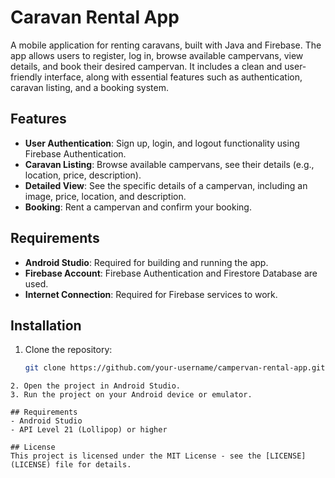 # Caravan Rental App

A mobile application for renting caravans, built with Java and Firebase. The app allows users to register, log in, browse available campervans, view details, and book their desired campervan. It includes a clean and user-friendly interface, along with essential features such as authentication, caravan listing, and a booking system.

## Features

- **User Authentication**: Sign up, login, and logout functionality using Firebase Authentication.
- **Caravan Listing**: Browse available campervans, see their details (e.g., location, price, description).
- **Detailed View**: See the specific details of a campervan, including an image, price, location, and description.
- **Booking**: Rent a campervan and confirm your booking.

## Requirements

- **Android Studio**: Required for building and running the app.
- **Firebase Account**: Firebase Authentication and Firestore Database are used.
- **Internet Connection**: Required for Firebase services to work.

## Installation

1. Clone the repository:
   ```bash
   git clone https://github.com/your-username/campervan-rental-app.git
  ```
2. Open the project in Android Studio.
3. Run the project on your Android device or emulator.

## Requirements
- Android Studio
- API Level 21 (Lollipop) or higher

## License
This project is licensed under the MIT License - see the [LICENSE](LICENSE) file for details.
